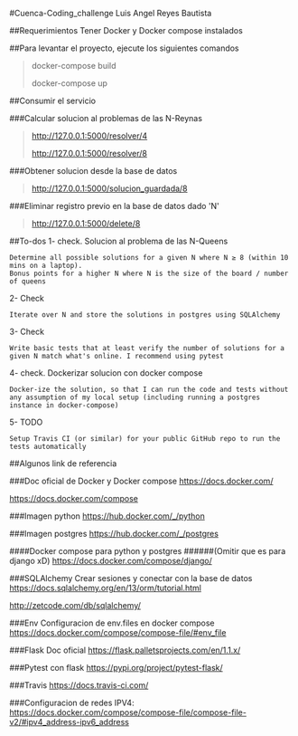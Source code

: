 #Cuenca-Coding_challenge Luis Angel Reyes Bautista

##Requerimientos
Tener Docker y Docker compose instalados

##Para levantar el proyecto, ejecute los siguientes comandos
> docker-compose build 
>
> docker-compose up
 

##Consumir el servicio 

###Calcular solucion al problemas de las N-Reynas
> http://127.0.0.1:5000/resolver/4
>
> http://127.0.0.1:5000/resolver/8

###Obtener solucion desde la base de datos
> http://127.0.0.1:5000/solucion_guardada/8

###Eliminar registro previo en la base de datos dado 'N'
> http://127.0.0.1:5000/delete/8


##To-dos 
1- check. Solucion al problema de las N-Queens

    Determine all possible solutions for a given N where N ≥ 8 (within 10 mins on a laptop). 
    Bonus points for a higher N where N is the size of the board / number of queens
2- Check

    Iterate over N and store the solutions in postgres using SQLAlchemy
3- Check
    
    Write basic tests that at least verify the number of solutions for a given N match what's online. I recommend using pytest
    
4- check. Dockerizar solucion con docker compose

    Docker-ize the solution, so that I can run the code and tests without any assumption of my local setup (including running a postgres instance in docker-compose)
    
5- TODO

    Setup Travis CI (or similar) for your public GitHub repo to run the tests automatically

##Algunos link de referencia

###Doc oficial de Docker y Docker compose
https://docs.docker.com/

https://docs.docker.com/compose

###Imagen python
https://hub.docker.com/_/python

###Imagen postgres
https://hub.docker.com/_/postgres

####Docker compose para python y postgres
######(Omitir que es para django xD)
https://docs.docker.com/compose/django/

###SQLAlchemy Crear sesiones y conectar con la base de datos
https://docs.sqlalchemy.org/en/13/orm/tutorial.html

http://zetcode.com/db/sqlalchemy/

###Env Configuracion de env.files en docker compose
https://docs.docker.com/compose/compose-file/#env_file

###Flask Doc oficial
https://flask.palletsprojects.com/en/1.1.x/ 

###Pytest con flask
https://pypi.org/project/pytest-flask/

###Travis
https://docs.travis-ci.com/

###Configuracion de redes IPV4:
https://docs.docker.com/compose/compose-file/compose-file-v2/#ipv4_address-ipv6_address
